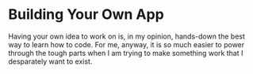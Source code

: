 # Building Your Own App

Having your own idea to work on is, in my opinion, hands-down the best way to learn how to code. For me, anyway, it is so much easier to power through the tough parts when I am trying to make something work that I desparately want to exist.